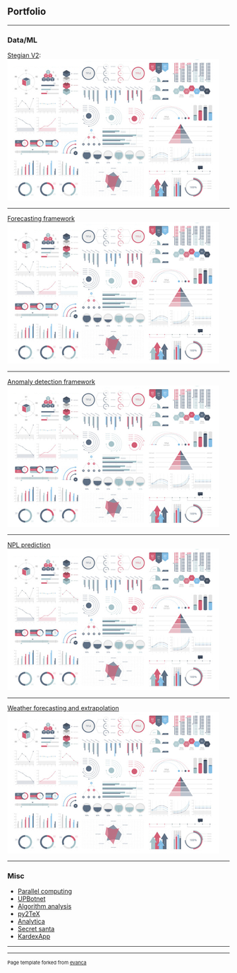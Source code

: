 ## Portfolio

---

### Data/ML 

[Stegian V2](/projects/stegian/stegian):
<img src="images/dummy_thumbnail.jpg?raw=true"/>

---
[Forecasting framework](/pdf/sample_presentation.pdf)
<img src="images/dummy_thumbnail.jpg?raw=true"/>

---
[Anomaly detection framework](http://example.com/)
<img src="images/dummy_thumbnail.jpg?raw=true"/>

---
[NPL prediction](http://example.com/)
<img src="images/dummy_thumbnail.jpg?raw=true"/>

---
[Weather forecasting and extrapolation](http://example.com/)
<img src="images/dummy_thumbnail.jpg?raw=true"/>

---

### Misc

- [Parallel computing](http://example.com/)
- [UPBotnet](https://github.com/intentodemusico/BotnetsHeterogeneas/blob/master/README.md)
- [Algorithm analysis](http://example.com/)
- [py2TeX](http://example.com/)
- [Analytica](http://example.com/)
- [Secret santa](http://example.com/)
- [KardexApp](http://example.com/)

---




---
<p style="font-size:11px">Page template forked from <a href="https://github.com/evanca/quick-portfolio">evanca</a></p>
<!-- Remove above link if you don't want to attibute -->
